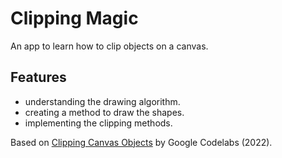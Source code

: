 # Clipping Magic

An app to learn how to clip objects on a canvas.

<!-- <p align="center">
<img src="screenshot.png" style="width:528px;max-width: 100%;">
</p> -->

## Features

- understanding the drawing algorithm.
- creating a method to draw the shapes.
- implementing the clipping methods.

Based on [Clipping Canvas Objects](https://developer.android.com/codelabs/advanced-android-kotlin-training-clipping-canvas-objects#0) by Google Codelabs (2022).
